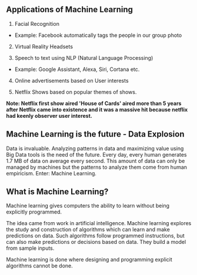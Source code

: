 ## Applications of Machine Learning

1. Facial Recognition
* Example: Facebook automatically tags the people in our group photo

2. Virtual Reality Headsets

3. Speech to text using NLP (Natural Language Processing)
* Example: Google Assistant, Alexa, Siri, Cortana etc.

4. Online advertisements based on User interests

5. Netflix Shows based on popular themes of shows.

**Note: Netflix first show aired 'House of Cards' aired more than 5 years after Netflix came into existence and it was a massive hit because netflix had keenly observer user interest.**

## Machine Learning is the future - Data Explosion

Data is invaluable. Analyzing patterns in data and maximizing value using Big Data tools is the need of the future.
Every day, every human generates 1.7 MB of data on average every second. This amount of data can only be managed by machines but the patterns to analyze them come from human empiricism. Enter: Machine Learning.

## What is Machine Learning?

Machine learning gives computers the ability to learn without being explicitly programmed. 

The idea came from work in artificial intelligence. Machine learning explores the study and construction of algorithms which can learn and make predictions on data. Such algorithms follow programmed instructions, but can also make predictions or decisions based on data. They build a model from sample inputs.

Machine learning is done where designing and programming explicit algorithms cannot be done.


